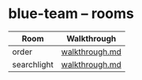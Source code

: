 # blue-team – rooms

| Room | Walkthrough |
|------|-------------|
| order | [walkthrough.md](order/walkthrough.md) |
| searchlight | [walkthrough.md](searchlight/walkthrough.md) |
